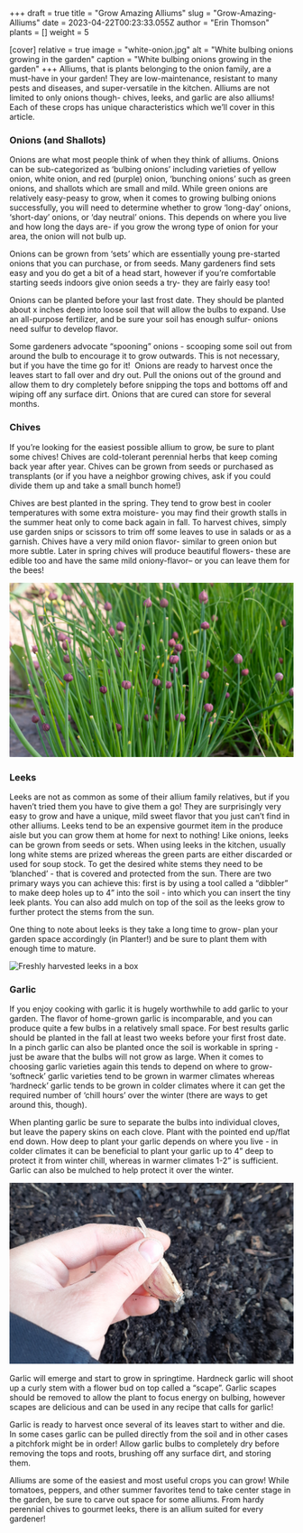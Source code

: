 +++
draft = true
title = "Grow Amazing Alliums"
slug = "Grow-Amazing-Alliums"
date = 2023-04-22T00:23:33.055Z
author = "Erin Thomson"
plants = []
weight = 5

[cover]
relative = true
image = "white-onion.jpg"
alt = "White bulbing onions growing in the garden"
caption = "White bulbing onions growing in the garden"
+++
Alliums, that is plants belonging to the onion family, are a must-have in your garden! They are low-maintenance, resistant to many pests and diseases, and super-versatile in the kitchen. Alliums are not limited to only onions though- chives, leeks, and garlic are also alliums! Each of these crops has unique characteristics which we’ll cover in this article.

### Onions (and Shallots)

Onions are what most people think of when they think of alliums. Onions can be sub-categorized as ‘bulbing onions’ including varieties of yellow onion, white onion, and red (purple) onion, ‘bunching onions’ such as green onions, and shallots which are small and mild. While green onions are relatively easy-peasy to grow, when it comes to growing bulbing onions successfully, you will need to determine whether to grow ‘long-day’ onions, ‘short-day’ onions, or ‘day neutral’ onions. This depends on where you live and how long the days are- if you grow the wrong type of onion for your area, the onion will not bulb up.

Onions can be grown from ‘sets’ which are essentially young pre-started onions that you can purchase, or from seeds. Many gardeners find sets easy and you do get a bit of a head start, however if you’re comfortable starting seeds indoors give onion seeds a try- they are fairly easy too!

Onions can be planted before your last frost date. They should be planted about x inches deep into loose soil that will allow the bulbs to expand. Use an all-purpose fertilizer, and be sure your soil has enough sulfur- onions need sulfur to develop flavor.

Some gardeners advocate “spooning” onions - scooping some soil out from around the bulb to encourage it to grow outwards. This is not necessary, but if you have the time go for it!  Onions are ready to harvest once the leaves start to fall over and dry out. Pull the onions out of the ground and allow them to dry completely before snipping the tops and bottoms off and wiping off any surface dirt. Onions that are cured can store for several months.

### Chives

If you’re looking for the easiest possible allium to grow, be sure to plant some chives! Chives are cold-tolerant perennial herbs that keep coming back year after year. Chives can be grown from seeds or purchased as transplants (or if you have a neighbor growing chives, ask if you could divide them up and take a small bunch home!)

Chives are best planted in the spring. They tend to grow best in cooler temperatures with some extra moisture- you may find their growth stalls in the summer heat only to come back again in fall. To harvest chives, simply use garden snips or scissors to trim off some leaves to use in salads or as a garnish. Chives have a very mild onion flavor- similar to green onion but more subtle. Later in spring chives will produce beautiful flowers- these are edible too and have the same mild oniony-flavor– or you can leave them for the bees!

![Chive plants with small flower buds](flowering-chives.jpg)

### Leeks

Leeks are not as common as some of their allium family relatives, but if you haven’t tried them you have to give them a go! They are surprisingly very easy to grow and have a unique, mild sweet flavor that you just can’t find in other alliums. Leeks tend to be an expensive gourmet item in the produce aisle but you can grow them at home for next to nothing! Like onions, leeks can be grown from seeds or sets. When using leeks in the kitchen, usually long white stems are prized whereas the green parts are either discarded or used for soup stock. To get the desired white stems they need to be ‘blanched’ - that is covered and protected from the sun. There are two primary ways you can achieve this: first is by using a tool called a “dibbler” to make deep holes up to 4” into the soil - into which you can insert the tiny leek plants. You can also add mulch on top of the soil as the leeks grow to further protect the stems from the sun.

One thing to note about leeks is they take a long time to grow- plan your garden space accordingly (in Planter!) and be sure to plant them with enough time to mature.

![Freshly harvested leeks in a box](leeks.jpg)

### Garlic

If you enjoy cooking with garlic it is hugely worthwhile to add garlic to your garden. The flavor of home-grown garlic is incomparable, and you can produce quite a few bulbs in a relatively small space. For best results garlic should be planted in the fall at least two weeks before your first frost date. In a pinch garlic can also be planted once the soil is workable in spring - just be aware that the bulbs will not grow as large. When it comes to choosing garlic varieties again this tends to depend on where to grow- ‘softneck’ garlic varieties tend to be grown in warmer climates whereas ‘hardneck’ garlic tends to be grown in colder climates where it can get the required number of ‘chill hours’ over the winter (there are ways to get around this, though). 

When planting garlic be sure to separate the bulbs into individual cloves, but leave the papery skins on each clove. Plant with the pointed end up/flat end down. How deep to plant your garlic depends on where you live - in colder climates it can be beneficial to plant your garlic up to 4” deep to protect it from winter chill, whereas in warmer climates 1-2” is sufficient. Garlic can also be mulched to help protect it over the winter.

![A hand holding a garlic bulb ready for planting](planting-garlic.jpg)

Garlic will emerge and start to grow in springtime. Hardneck garlic will shoot up a curly stem with a flower bud on top called a “scape”. Garlic scapes should be removed to allow the plant to focus energy on bulbing, however scapes are delicious and can be used in any recipe that calls for garlic!

Garlic is ready to harvest once several of its leaves start to wither and die. In some cases garlic can be pulled directly from the soil and in other cases a pitchfork might be in order! Allow garlic bulbs to completely dry before removing the tops and roots, brushing off any surface dirt, and storing them.

Alliums are some of the easiest and most useful crops you can grow! While tomatoes, peppers, and other summer favorites tend to take center stage in the garden, be sure to carve out space for some alliums. From hardy perennial chives to gourmet leeks, there is an allium suited for every gardener!